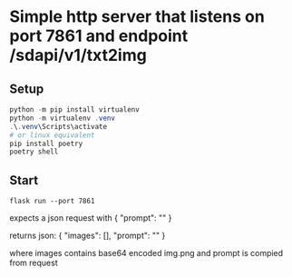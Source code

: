 # Simple http server that listens on port 7861 and endpoint /sdapi/v1/txt2img

## Setup

```ps1
python -m pip install virtualenv
python -m virtualenv .venv
.\.venv\Scripts\activate
# or linux equivalent
pip install poetry
poetry shell
```

## Start

`flask run --port 7861`

expects a json request with
{
  "prompt": ""
}

returns json:
{
  "images": [],
  "prompt": ""
}

where images contains base64 encoded img.png and prompt is compied from request

